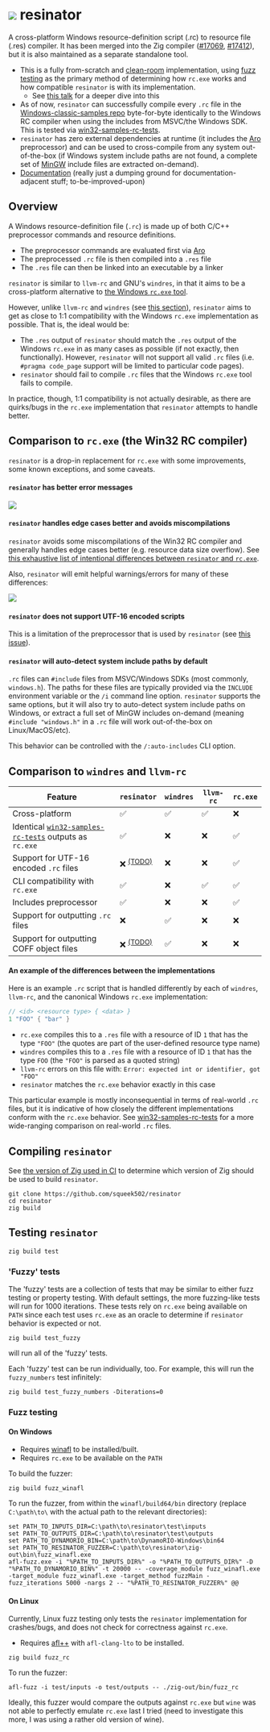 ![](https://www.ryanliptak.com/images/resinator-dynamic-32.svg) resinator
=========

A cross-platform Windows resource-definition script (.rc) to resource file (.res) compiler. It has been merged into the Zig compiler ([#17069](https://github.com/ziglang/zig/pull/17069), [#17412](https://github.com/ziglang/zig/pull/17412)), but it is also maintained as a separate standalone tool.

- This is a fully from-scratch and [clean-room](https://en.wikipedia.org/wiki/Clean_room_design) implementation, using [fuzz testing](#testing-resinator) as the primary method of determining how `rc.exe` works and how compatible `resinator` is with its implementation.
  + See [this talk](https://www.youtube.com/watch?v=RZczLb_uI9E) for a deeper dive into this
- As of now, `resinator` can successfully compile every `.rc` file in the [Windows-classic-samples repo](https://github.com/microsoft/Windows-classic-samples) byte-for-byte identically to the Windows RC compiler when using the includes from MSVC/the Windows SDK. This is tested via [win32-samples-rc-tests](https://github.com/squeek502/win32-samples-rc-tests).
- `resinator` has zero external dependencies at runtime (it includes the [Aro](https://github.com/Vexu/arocc) preprocessor) and can be used to cross-compile from any system out-of-the-box (if Windows system include paths are not found, a complete set of [MinGW](https://www.mingw-w64.org/) include files are extracted on-demand).
- [Documentation](https://squeek502.github.io/resinator/) (really just a dumping ground for documentation-adjacent stuff; to-be-improved-upon)

## Overview

A Windows resource-definition file (`.rc`) is made up of both C/C++ preprocessor commands and resource definitions.

- The preprocessor commands are evaluated first via [Aro](https://github.com/Vexu/arocc)
- The preprocessed `.rc` file is then compiled into a `.res` file
- The `.res` file can then be linked into an executable by a linker

`resinator` is similar to `llvm-rc` and GNU's `windres`, in that it aims to be a cross-platform alternative to [the Windows `rc.exe` tool](https://learn.microsoft.com/en-us/windows/win32/menurc/using-rc-the-rc-command-line-).

However, unlike `llvm-rc` and `windres` (see [this section](#an-example-of-the-differences-between-the-implementations)), `resinator` aims to get as close to 1:1 compatibility with the Windows `rc.exe` implementation as possible. That is, the ideal would be:

- The `.res` output of `resinator` should match the `.res` output of the Windows `rc.exe` in as many cases as possible (if not exactly, then functionally). However, `resinator` will not support all valid `.rc` files (i.e. `#pragma code_page` support will be limited to particular code pages).
- `resinator` should fail to compile `.rc` files that the Windows `rc.exe` tool fails to compile.

In practice, though, 1:1 compatibility is not actually desirable, as there are quirks/bugs in the `rc.exe` implementation that `resinator` attempts to handle better.

## Comparison to `rc.exe` (the Win32 RC compiler)

`resinator` is a drop-in replacement for `rc.exe` with some improvements, some known exceptions, and some caveats.

#### `resinator` has better error messages

![](https://github.com/squeek502/resinator/assets/2389051/1d2a6dd1-dbcb-4df8-88b1-ab1b84ea36eb)

#### `resinator` handles edge cases better and avoids miscompilations

`resinator` avoids some miscompilations of the Win32 RC compiler and generally handles edge cases better (e.g. resource data size overflow). See [this exhaustive list of intentional differences between `resinator` and `rc.exe`](https://squeek502.github.io/resinator/divergences.html).

Also, `resinator` will emit helpful warnings/errors for many of these differences:

![](https://github.com/squeek502/resinator/assets/2389051/85150176-a06f-47a4-9e80-ed15961a1d72)

#### `resinator` does not support UTF-16 encoded scripts

This is a limitation of the preprocessor that is used by `resinator` (see [this issue](https://github.com/squeek502/resinator/issues/5)).

#### `resinator` will auto-detect system include paths by default

`.rc` files can `#include` files from MSVC/Windows SDKs (most commonly, `windows.h`). The paths for these files are typically provided via the `INCLUDE` environment variable or the `/i` command line option. `resinator` supports the same options, but it will also try to auto-detect system include paths on Windows, or extract a full set of MinGW includes on-demand (meaning `#include "windows.h"` in a `.rc` file will work out-of-the-box on Linux/MacOS/etc).

This behavior can be controlled with the `/:auto-includes` CLI option.

## Comparison to `windres` and `llvm-rc`

| Feature | `resinator` | `windres` | `llvm-rc` | `rc.exe` |
| --- | --- | --- | --- | --- |
| Cross-platform | ✅ | ✅ | ✅ | ❌ |
| Identical [`win32-samples-rc-tests`](https://github.com/squeek502/win32-samples-rc-tests) outputs as `rc.exe` | ✅ | ❌ | ❌ | ✅ |
| Support for UTF-16 encoded `.rc` files | ❌ <sup>[(TODO)](https://github.com/squeek502/resinator/issues/5)</sup> | ❌ | ❌ | ✅ |
| CLI compatibility with `rc.exe` | ✅ | ❌ | ✅ | ✅ |
| Includes preprocessor | ✅ | ❌ | ❌ | ✅ |
| Support for outputting `.rc` files | ❌ | ✅ | ❌ | ❌ |
| Support for outputting COFF object files | ❌ <sup>[(TODO)](https://github.com/squeek502/resinator/issues/7)</sup> | ✅ | ❌ | ❌ |

#### An example of the differences between the implementations

Here is an example `.rc` script that is handled differently by each of `windres`, `llvm-rc`, and the canonical Windows `rc.exe` implementation:

```c
// <id> <resource type> { <data> }
1 "FOO" { "bar" }
```

- `rc.exe` compiles this to a `.res` file with a resource of ID `1` that has the type `"FOO"` (the quotes are part of the user-defined resource type name)
- `windres` compiles this to a `.res` file with a resource of ID `1` that has the type `FOO` (the `"FOO"` is parsed as a quoted string)
- `llvm-rc` errors on this file with: `Error: expected int or identifier, got "FOO"`
- `resinator` matches the `rc.exe` behavior exactly in this case

This particular example is mostly inconsequential in terms of real-world `.rc` files, but it is indicative of how closely the different implementations conform with the `rc.exe` behavior. See [win32-samples-rc-tests](https://github.com/squeek502/win32-samples-rc-tests) for a more wide-ranging comparison on real-world `.rc` files.

## Compiling `resinator`

See [the version of Zig used in CI](https://github.com/squeek502/resinator/blob/master/.github/workflows/ci.yml#L23) to determine which version of Zig should be used to build `resinator`.

```
git clone https://github.com/squeek502/resinator
cd resinator
zig build
```

## Testing `resinator`

```
zig build test
```

### 'Fuzzy' tests

The 'fuzzy' tests are a collection of tests that may be similar to either fuzz testing or property testing. With default settings, the more fuzzing-like tests will run for 1000 iterations. These tests rely on `rc.exe` being available on `PATH` since each test uses `rc.exe` as an oracle to determine if `resinator` behavior is expected or not.

```
zig build test_fuzzy
```

will run all of the 'fuzzy' tests.

Each 'fuzzy' test can be run individually, too. For example, this will run the `fuzzy_numbers` test infinitely:

```
zig build test_fuzzy_numbers -Diterations=0
```

### Fuzz testing

#### On Windows

- Requires [winafl](https://github.com/googleprojectzero/winafl) to be installed/built.
- Requires `rc.exe` to be available on the `PATH`

To build the fuzzer:

```
zig build fuzz_winafl
```

To run the fuzzer, from within the `winafl/build64/bin` directory (replace `C:\path\to\` with the actual path to the relevant directories):

```
set PATH_TO_INPUTS_DIR=C:\path\to\resinator\test\inputs
set PATH_TO_OUTPUTS_DIR=C:\path\to\resinator\test\outputs
set PATH_TO_DYNAMORIO_BIN=C:\path\to\DynamoRIO-Windows\bin64
set PATH_TO_RESINATOR_FUZZER=C:\path\to\resinator\zig-out\bin\fuzz_winafl.exe
afl-fuzz.exe -i "%PATH_TO_INPUTS_DIR%" -o "%PATH_TO_OUTPUTS_DIR%" -D "%PATH_TO_DYNAMORIO_BIN%" -t 20000 -- -coverage_module fuzz_winafl.exe -target_module fuzz_winafl.exe -target_method fuzzMain -fuzz_iterations 5000 -nargs 2 -- "%PATH_TO_RESINATOR_FUZZER%" @@
```

#### On Linux

Currently, Linux fuzz testing only tests the `resinator` implementation for crashes/bugs, and does not check for correctness against `rc.exe`.

- Requires [afl++](https://github.com/AFLplusplus/AFLplusplus) with `afl-clang-lto` to be installed.

```
zig build fuzz_rc
```

To run the fuzzer:
```
afl-fuzz -i test/inputs -o test/outputs -- ./zig-out/bin/fuzz_rc
```

Ideally, this fuzzer would compare the outputs against `rc.exe` but `wine` was not able to perfectly emulate `rc.exe` last I tried (need to investigate this more, I was using a rather old version of wine).
